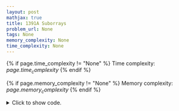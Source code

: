 ```yaml
---
layout: post
mathjax: true
title: 1391A Suborrays
problem_url: None
tags: None
memory_complexity: None
time_complexity: None
---
```




{% if page.time_complexity != "None" %}
Time complexity: ${{ page.time_complexity }}$
{% endif %}

{% if page.memory_complexity != "None" %}
Memory complexity: ${{ page.memory_complexity }}$
{% endif %}

<details>
<summary>
<p style="display:inline">Click to show code.</p>
</summary>
```cpp
{% raw %}
using namespace std;
int main(void)
{
    int t, n;
    cin >> t;
    while (t--)
    {
        cin >> n;
        for (int i = 1; i <= n; ++i)
            cout << i << " ";
        cout << endl;
    }
    return 0;
}

{% endraw %}
```
</details>

